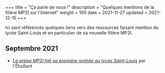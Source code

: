 +++
title = "Ça parle de nous !"
description = "Quelques mentions de la filière MP2I sur l'Internet"
weight = 100
date = 2021-11-27
updated = 2021-12-15
+++

Ici sont référencés quelques liens vers des ressources faisant mention du lycée Saint-Louis et
en particulier de sa nouvelle filière MP2I.

## Septembre 2021

* _[La prépa MP2I fait sa première rentrée au lycée Saint-Louis](https://www.letudiant.fr/etudes/classes-prepa/la-prepa-mp2i-fait-sa-premiere-rentree-au-lycee-saint-louis.html)_ par l'Étudiant